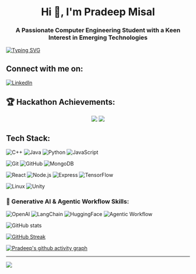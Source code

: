 <h1 align="center">Hi 👋, I'm Pradeep Misal</h1>
<h3 align="center">A Passionate Computer Engineering Student with a Keen Interest in Emerging Technologies</h3>


[![Typing SVG](https://readme-typing-svg.demolab.com?font=Source+Code+Pro&pause=5000&random=false&width=950&lines=Crafting+intelligent,+scalable+solutions+using+the+power+of+code+and+AI)](https://git.io/typing-svg)


## Connect with me on:
[![LinkedIn](https://img.shields.io/badge/linkedin-%230077B5.svg?style=for-the-badge&logo=linkedin&logoColor=white)](https://www.linkedin.com/in/pradeep-misal-87403b1b3/)
## 🏆 Hackathon Achievements:

<p align="center">
  <img src="https://img.shields.io/badge/🥇%206x%20National%20Hackathon%20Winner-orange?style=for-the-badge" />
  <img src="https://img.shields.io/badge/🌍%201x%20International%20Hackathon%20Victory-blue?style=for-the-badge" />
</p>




## Tech Stack:
![C++](https://img.shields.io/badge/c++-%2300599C.svg?style=for-the-badge&logo=c%2B%2B&logoColor=white)
![Java](https://img.shields.io/badge/java-%23ED8B00.svg?style=for-the-badge&logo=openjdk&logoColor=white)
![Python](https://img.shields.io/badge/python-3670A0?style=for-the-badge&logo=python&logoColor=ffdd54)
![JavaScript](https://img.shields.io/badge/javascript-%23323330.svg?style=for-the-badge&logo=javascript&logoColor=%23F7DF1E)

![Git](https://img.shields.io/badge/git-%23F05033.svg?style=for-the-badge&logo=git&logoColor=white)
![GitHub](https://img.shields.io/badge/github-%23121011.svg?style=for-the-badge&logo=github&logoColor=white)
![MongoDB](https://img.shields.io/badge/mongodb-%2347A248.svg?style=for-the-badge&logo=mongodb&logoColor=white)

![React](https://img.shields.io/badge/React-%2320232a.svg?style=for-the-badge&logo=react&logoColor=%2361DAFB)
![Node.js](https://img.shields.io/badge/Node.js-%23339933.svg?style=for-the-badge&logo=nodedotjs&logoColor=white)
![Express](https://img.shields.io/badge/Express-%23000000.svg?style=for-the-badge&logo=express&logoColor=%2361DAFB)
![TensorFlow](https://img.shields.io/badge/TensorFlow-%23FF6F00.svg?style=for-the-badge&logo=TensorFlow&logoColor=white)

![Linux](https://img.shields.io/badge/Linux-FCC624?style=for-the-badge&logo=linux&logoColor=black)
![Unity](https://img.shields.io/badge/Unity-%23000000.svg?style=for-the-badge&logo=unity&logoColor=white)

### 🧠 Generative AI & Agentic Workflow Skills:
![OpenAI](https://img.shields.io/badge/OpenAI-412991?style=for-the-badge&logo=openai&logoColor=white)
![LangChain](https://img.shields.io/badge/LangChain-FFB13B?style=for-the-badge)
![HuggingFace](https://img.shields.io/badge/HuggingFace-FFDC5E?style=for-the-badge&logo=huggingface&logoColor=black)
![Agentic Workflow](https://img.shields.io/badge/Agentic_Workflow-%2300a6ff.svg?style=for-the-badge)

![GitHub stats](https://github-readme-stats.vercel.app/api?username=pradeepmisal&show_icons=true&theme=dark)

[![GitHub Streak](https://streak-stats.demolab.com/?user=pradeepmisal&theme=dark)](https://git.io/streak-stats)

[![Pradeep's github activity graph](https://github-readme-activity-graph.vercel.app/graph?username=pradeepmisal&theme=github-compact)](https://github.com/ashutosh00710/github-readme-activity-graph)

---
[![](https://visitcount.itsvg.in/api?id=pradeepmisal&icon=2&color=1)](https://visitcount.itsvg.in)
